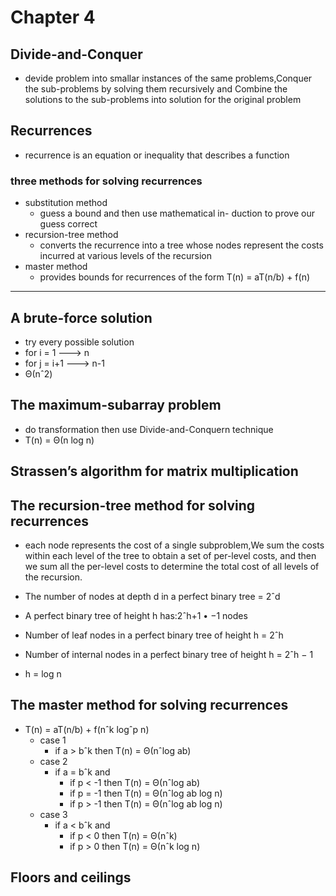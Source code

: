  # Chapter 4
 ## Divide-and-Conquer
 - devide problem into smallar instances of the same problems,Conquer the sub-problems by solving them recursively and Combine the solutions to the sub-problems into solution for the
 original problem
 ## Recurrences
 -  recurrence is an equation or inequality that describes a function 
 ### three methods for solving recurrences
 -  substitution method
     - guess a bound and then use mathematical in- duction to prove our guess correct
 -  recursion-tree method
     - converts the recurrence into a tree whose nodes represent the costs incurred at various levels of the recursion
 -  master method
     -  provides bounds for recurrences of the form T(n) = aT(n/b) + f(n)

 ---

 ## A brute-force solution
 -  try every possible solution
 - for i = 1  ---> n
 - for j = i+1 ---> n-1 
 - Θ(nˆ2)

 ## The maximum-subarray problem
 -  do transformation then use Divide-and-Conquern technique
 - T(n) = Θ(n log n)
  ## Strassen’s algorithm for matrix multiplication






























 ## The recursion-tree method for solving recurrences
 - each node represents the cost of a single subproblem,We sum the costs within each level of the tree to obtain a set of per-level costs, and then we sum all the per-level costs to determine the total cost of all levels of the recursion.

 - The number of nodes at depth d in a perfect binary tree = 2ˆd
 - A perfect binary tree of height h has:2ˆh+1 • −1 nodes
 - Number of leaf nodes in a perfect binary tree of height h = 2ˆh
 - Number of internal nodes in a perfect binary tree of height h = 2ˆh − 1
 - h = log n


 ## The master method for solving recurrences
 - T(n) = aT(n/b) + f(nˆk logˆp n)
     - case 1
         -  if a > bˆk then T(n) = Θ(nˆlog ab)
     - case 2
         - if a = bˆk and
             - if p < -1 then T(n) = Θ(nˆlog ab)
             - if p = -1 then T(n) = Θ(nˆlog ab log n)
             - if p > -1 then T(n) = Θ(nˆlog ab log n)
     - case 3
         - if a < bˆk and
              - if p < 0 then T(n) = Θ(nˆk)
             - if p > 0 then T(n) = Θ(nˆk log n)

 ## Floors and ceilings